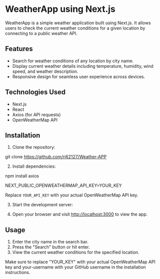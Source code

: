 # WeatherApp using Next.js

WeatherApp is a simple weather application built using Next.js. It allows users to check the current weather conditions for a given location by connecting to a public weather API.

## Features

- Search for weather conditions of any location by city name.
- Display current weather details including temperature, humidity, wind speed, and weather description.
- Responsive design for seamless user experience across devices.

## Technologies Used

- Next.js
- React
- Axios (for API requests)
- OpenWeatherMap API

## Installation

1. Clone the repository:

git clone https://github.com/rj62127/Weather-APP


2. Install dependencies:

npm install axios



NEXT_PUBLIC_OPENWEATHERMAP_API_KEY=YOUR_KEY


Replace `YOUR_API_KEY` with your actual OpenWeatherMap API key.

3. Start the development server:



4. Open your browser and visit [http://localhost:3000](http://localhost:3000) to view the app.

## Usage

1. Enter the city name in the search bar.
2. Press the "Search" button or hit enter.
3. View the current weather conditions for the specified location.



Make sure to replace "YOUR_KEY" with your actual OpenWeatherMap API key and your-username with your GitHub username in the installation instructions.




